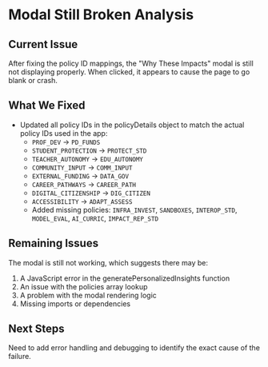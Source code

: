 # Modal Still Broken Analysis

## Current Issue
After fixing the policy ID mappings, the "Why These Impacts" modal is still not displaying properly. When clicked, it appears to cause the page to go blank or crash.

## What We Fixed
- Updated all policy IDs in the policyDetails object to match the actual policy IDs used in the app:
  - `PROF_DEV` → `PD_FUNDS`
  - `STUDENT_PROTECTION` → `PROTECT_STD`
  - `TEACHER_AUTONOMY` → `EDU_AUTONOMY`
  - `COMMUNITY_INPUT` → `COMM_INPUT`
  - `EXTERNAL_FUNDING` → `DATA_GOV`
  - `CAREER_PATHWAYS` → `CAREER_PATH`
  - `DIGITAL_CITIZENSHIP` → `DIG_CITIZEN`
  - `ACCESSIBILITY` → `ADAPT_ASSESS`
  - Added missing policies: `INFRA_INVEST`, `SANDBOXES`, `INTEROP_STD`, `MODEL_EVAL`, `AI_CURRIC`, `IMPACT_REP_STD`

## Remaining Issues
The modal is still not working, which suggests there may be:
1. A JavaScript error in the generatePersonalizedInsights function
2. An issue with the policies array lookup
3. A problem with the modal rendering logic
4. Missing imports or dependencies

## Next Steps
Need to add error handling and debugging to identify the exact cause of the failure.

